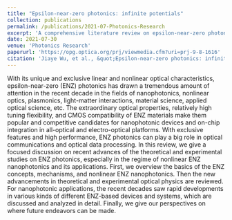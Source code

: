 ```yaml
---
title: "Epsilon-near-zero photonics: infinite potentials"
collection: publications
permalink: /publications/2021-07-Photonics-Research
excerpt: 'A comprehensive literature review on epsilon-near-zero photonics'
date: 2021-07-30
venue: 'Photonics Research'
paperurl: 'https://opg.optica.org/prj/viewmedia.cfm?uri=prj-9-8-1616'
citation: 'Jiaye Wu, et al., &quot;Epsilon-near-zero photonics: infinite potentials&quot; <i>Photonics Research</i>. 9(8): 1616-1644, (2021).'
---
```


With its unique and exclusive linear and nonlinear optical characteristics, epsilon-near-zero (ENZ) photonics has drawn a tremendous amount of attention in the recent decade in the fields of nanophotonics, nonlinear optics, plasmonics, light-matter interactions, material science, applied optical science, etc. The extraordinary optical properties, relatively high tuning flexibility, and CMOS compatibility of ENZ materials make them popular and competitive candidates for nanophotonic devices and on-chip integration in all-optical and electro-optical platforms. With exclusive features and high performance, ENZ photonics can play a big role in optical communications and optical data processing. In this review, we give a focused discussion on recent advances of the theoretical and experimental studies on ENZ photonics, especially in the regime of nonlinear ENZ nanophotonics and its applications. First, we overview the basics of the ENZ concepts, mechanisms, and nonlinear ENZ nanophotonics. Then the new advancements in theoretical and experimental optical physics are reviewed. For nanophotonic applications, the recent decades saw rapid developments in various kinds of different ENZ-based devices and systems, which are discussed and analyzed in detail. Finally, we give our perspectives on where future endeavors can be made.